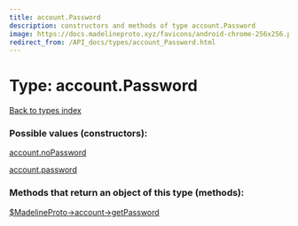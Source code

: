 ```yaml
---
title: account.Password
description: constructors and methods of type account.Password
image: https://docs.madelineproto.xyz/favicons/android-chrome-256x256.png
redirect_from: /API_docs/types/account_Password.html
---
```

# Type: account.Password  
[Back to types index](index.md)



### Possible values (constructors):

[account.noPassword](../constructors/account.noPassword.md)  

[account.password](../constructors/account.password.md)  



### Methods that return an object of this type (methods):

[$MadelineProto->account->getPassword](../methods/account.getPassword.md)  



